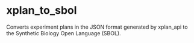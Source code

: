 # xplan_to_sbol
Converts experiment plans in the JSON format generated by xplan_api to the Synthetic Biology Open Language (SBOL).
